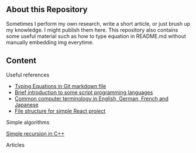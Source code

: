 ## About this Repository
Sometimes I perform my own research, write a short article, or just brush up my knowledge. I might publish them here. This repository also contains some useful material such as how to type equation in README.md without manually embedding img everytime.

## Content

Useful references

- [Typing Equations in Git markdown file](/references/Equations_in_markdown/)
- [Brief introduction to some script programming languages](/references/script_languages/)
- [Common computer terminology in English, German, French and Japanese](/references/terminology/)
- [File structure for simple React project](/references/react_file_structure/)


Simple algorithms

[Simple recursion in C++](/algorithm/recursion)


Articles